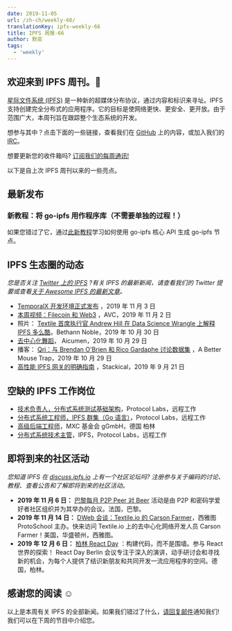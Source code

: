 ```yaml
---
date: 2019-11-05
url: /zh-ch/weekly-66/
translationKey: ipfs-weekly-66
title: IPFS 周报-66
author: 默奕
tags:
  - 'weekly'
---
```


## 欢迎来到 IPFS 周刊。👋

[星际文件系统 (IPFS)](https://ipfs.io/) 是一种新的超媒体分布协议，通过内容和标识来寻址。IPFS 支持创建完全分布式的应用程序。它的目标是使网络更快、更安全、更开放。由于范围广大，本周刊旨在跟踪整个生态系统的开发。

想参与其中？点击下面的一些链接，查看我们在 [GitHub](https://github.com/ipfs) 上的内容，或加入我们的 [IRC](https://riot.im/app/#/room/#ipfs:matrix.org)。

想要更新您的收件箱吗? [订阅我们的每周通讯!](http://eepurl.com/gL2Pi5)

以下是自上次 IPFS 周刊以来的一些亮点。

## 最新发布

### 新教程：将 go-ipfs 用作程序库（不需要单独的过程！）

如果您错过了它，通过[此新教程](https://github.com/ipfs/go-ipfs/tree/master/docs/examples/go-ipfs-as-a-library)学习如何使用 go-ipfs 核心 API 生成 go-ipfs 节点。

## IPFS 生态圈的动态

_您是否关注 [Twitter 上的 IPFS](https://twitter.com/IPFSbot) ?有关 IPFS 的最新新闻，请查看我们的 Twitter 提要或查看[关于 Awesome IPFS 的最新文章](https://awesome.ipfs.io/articles/)。_

- [TemporalX 开发环境正式发布](https://www.reddit.com/r/ipfs/comments/dqu45y/temporalx_development_environment_is_live/) ，2019 年 11 月 3 日
- [本周视频：Filecoin 和 Web3](https://avc.com/2019/11/video-of-the-week-filecoin-and-web3/) ，AVC，2019 年 11 月 2 日
- 照片： [Textile 首席执行官 Andrew Hill 在 Data Science Wrangle 上解释 IPFS 多么酷](https://twitter.com/bethann_nyc/status/1189725609414385664?s=20)，Bethann Noble，2019 年 10 月 30 日
- [去中心化舞蹈](https://medium.com/the-decentralization-dance-enable-not-control/the-decentralization-dance-a8a670bf852b)， Aicumen，2019 年 10 月 29 日
- 播客： [Qri：与 Brendan O'Brien 和 Rico Gardaphe 讨论数据集](https://bettermousetrap.nyc/podcast/qri-talking-data-sets-with-brendan-obrien-rico-gardaphe/) ，A Better Mouse Trap，2019 年 10 月 29 日
- [高性能 IPFS 网关的明确指南](https://blog.stacktical.com/ipfs/gateway/dapp/2019/09/21/ipfs-server-google-cloud-platform.html) ，Stackical，2019 年 9 月 21 日

## 空缺的 IPFS 工作岗位

- [技术负责人，分布式系统测试基础架构](https://jobs.lever.co/protocol/1ef5b878-573d-44fc-9fe6-c3745597c1fd)，Protocol Labs，远程工作
- [分布式系统工程师，IPFS 群集（Go 语言）](https://jobs.lever.co/protocol/29207ca7-76a4-470f-b94a-e24244f9adc1)，Protocol Labs，远程工作
- [高级后端工程师](https://www.golangprojects.com/golang-go-job-dcr-Senior-Backend-Engineer-Berlin-MXC-Foundation-gGmbH.html)，MXC 基金会 gGmbH，德国 柏林
- [分布式系统技术主管](https://jobs.lever.co/protocol/9283f9b0-de64-4e1f-a221-5d02b0202198)，IPFS，Protocol Labs，远程工作

## 即将到来的社区活动

_您知道 IPFS 在 [discuss.ipfs.io](https://discuss.ipfs.io/) 上有一个社区论坛吗? 注册参与关于编码的讨论、教程、查看公告和了解即将到来的社区活动。_

- **2019 年 11 月 6 日：** [巴黎每月 P2P Peer 对 Beer](https://p2p.paris/en/event/monthly-2/) 活动是由 P2P 和密码学爱好者社区组织并为其举办的会议。法国，巴黎。
- **2019 年 11 月 14 日：** [DWeb 会谈：Textile.io 的 Carson Farmer](https://www.meetup.com/ProtoSchool-Seattle-Learn-to-Make-the-Decentralized-Web/events/263590720/)，西雅图 ProtoSchool 主办。快来访问 Textile.io 上的去中心化网络开发人员 Carson Farmer！美国，华盛顿州，西雅图。
- **2019 年 12 月 6 日：** [柏林 React Day](https://reactday.berlin/) ：构建代码，而不是围墙。参与 React 世界的探索！ React Day Berlin 会议专注于深入的演讲，动手研讨会和寻找新的机会，为每个人提供了结识新朋友和共同开发一流应用程序的空间。德国，柏林。

## 感谢您的阅读 ☺️

以上是本周有关 IPFS 的全部新闻。如果我们错过了什么，[请回复邮件](mailto:newsletter@ipfs.io)通知我们! 我们可以在下周的节目中介绍您。

